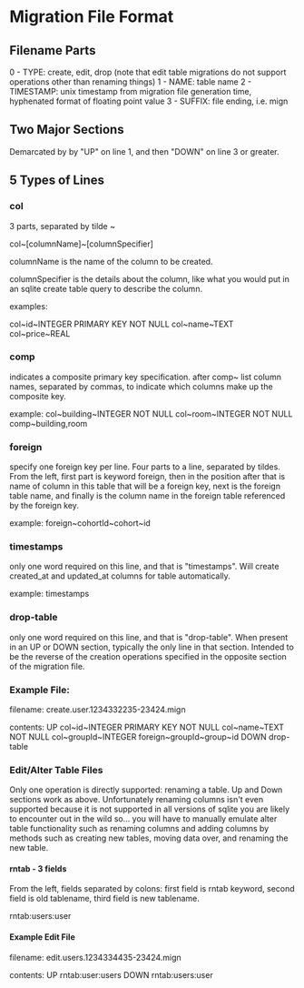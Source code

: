 # Migration File Format

## Filename Parts 
0 - TYPE: create, edit, drop (note that edit table migrations do not support operations other than renaming things)
1 - NAME: table name 
2 - TIMESTAMP: unix timestamp from migration file generation time, hyphenated format of floating point value
3 - SUFFIX: file ending, i.e. mign

## Two Major Sections
Demarcated by by "UP" on line 1, and then "DOWN" on line 3 or greater. 

## 5 Types of Lines

### col 
3 parts, separated by tilde ~

col~[columnName]~[columnSpecifier]

columnName is the name of the column to be created.

columnSpecifier is the details about the column, like what you would put in an sqlite create table query to describe the column.

examples: 

col~id~INTEGER PRIMARY KEY NOT NULL
col~name~TEXT
col~price~REAL

### comp 
indicates a composite primary key specification. after comp~ list column names, separated by commas, to indicate which columns make up the composite key.

example:
col~building~INTEGER NOT NULL
col~room~INTEGER NOT NULL
comp~building,room

### foreign 
specify one foreign key per line. Four parts to a line, separated by tildes. From the left, first part is keyword foreign, then in the position after that is name of column in this table that will be a foreign key, next is the foreign table name, and finally is the column name in the foreign table referenced by the foreign key.

example:
foreign~cohortId~cohort~id

### timestamps
only one word required on this line, and that is "timestamps". Will create created_at and updated_at columns for table automatically. 

example:
timestamps

### drop-table
only one word required on this line, and that is "drop-table". When present in an UP or DOWN section, typically the only line in that section. Intended to be the reverse of the creation operations specified in the opposite section of the migration file.

### Example File:
filename: create.user.1234332235-23424.mign

contents:
UP 
col~id~INTEGER PRIMARY KEY NOT NULL
col~name~TEXT NOT NULL
col~groupId~INTEGER
foreign~groupId~group~id
DOWN
drop-table

### Edit/Alter Table Files

Only one operation is directly supported: renaming a table. Up and Down sections work as above. Unfortunately renaming columns isn't even supported because it is not supported in all versions of sqlite you are likely to encounter out in the wild so... you will have to manually emulate alter table functionality such as renaming columns and adding columns by methods such as creating new tables, moving data over, and renaming the new table.

#### rntab - 3 fields

From the left, fields separated by colons: first field is rntab keyword, second field is old tablename, third field is new tablename.

rntab:users:user

#### Example Edit File

filename: edit.users.1234334435-23424.mign

contents:
UP
rntab:user:users
DOWN
rntab:users:user